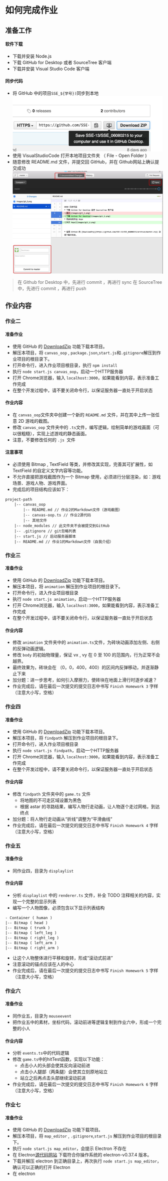 # 如何完成作业

## 准备工作


#### 软件下载
* 下载并安装 Node.js
* 下载 GitHub for Desktop 或者 SourceTree 客户端
* 下载并安装 Visual Studio Code 客户端

#### 同步代码
* 将 GitHub 中的项目```SSE_${学号})```同步到本地
![将 GitHub 中的代码同步到本地](images/git_1.png)
* 使用 VisualStudioCode 打开本地项目文件夹 （ File - Open Folder )
* 随意修改 README.md 文件，并提交回 GitHub，并在 Github网站上确认提交成功
![随意修改 README.md 文件，并提交回 GitHub](images/git_2.png)

> 在 Github for Desktop 中，先进行 commit ，再进行 sync
> 在 SourceTree 中，先进行 commit ，再进行 push


## 作业内容

### 作业二

#### 准备作业
* 使用 GitHub 的 [DownloadZip](https://github.com/SSE-13/SSE_06080215/archive/master.zip) 功能下载本项目。
* 解压本项目，将 ``` canvas_oop ``` , ```package.json```,```start.js```和```.gitignore```解压到作业项目的根目录下。
* 打开命令行，进入作业项目根目录，执行 ``` npm install ```
* 执行 ``` node start.js canvas_oop ```，启动一个HTTP服务器
* 打开 Chrome浏览器，输入 ```localhost:3000```，如果能看到内容，表示准备工作完成
* 在整个开发过程中，请不要关闭命令行，以保证服务器一直处于开启状态

#### 作业内容
* 在 ```canvas_oop```文件夹中创建一个新的 ```README.md``` 文件，并在其中上传一张任意 2D 游戏的截图。
* 修改 ```canvas_oop``` 文件夹中的 ```.ts```文件，编写逻辑，绘制简单的游戏画面（可以很粗糙），实现上述游戏的静态画面。
* 注意，不要修改任何的 ```.js ```文件

#### 注意事项
* 必须使用 Bitmap , TextField 等类，并修改其实现，完善其可扩展性，如 TextField 的自定义文字内容等功能。
* 不允许直接把游戏截图作为一个 Bitmap 使用，必须进行分层渲染，如：游戏场景、游戏人物、游戏界面。
* 完成后的项目结构应该如下：
```
project-path
    |-- canvas_oop
        |-- README.md // 作业2的Markdown文件（游戏截图）
        |-- canvas-oop.ts // 作业2源代码
        |-- 其他文件 
    |-- node_modules // 此文件夹不会被提交到GitHub
    |-- .gitignore // git忽略列表
    |-- start.js // 启动服务器脚本
    |-- README.md // 作业1的Markdown文件（自我介绍）
```


### 作业三

#### 准备作业
* 使用 GitHub 的 [DownloadZip](https://github.com/SSE-13/SSE_06080215/archive/master.zip) 功能下载本项目。
* 解压本项目，将 ``` animation ``` 解压到作业项目的根目录下。
* 打开命令行，进入作业项目根目录
* 执行 ``` node start.js animation ```，启动一个HTTP服务器
* 打开 Chrome浏览器，输入 ```localhost:3000```，如果能看到内容，表示准备工作完成
* 在整个开发过程中，请不要关闭命令行，以保证服务器一直处于开启状态

#### 作业内容
* 修改 ``` animation ``` 文件夹中的 ```animation.ts```文件，为砖块动画添加左侧、右侧的反弹动画逻辑。
* 修改 ``` body ``` 的初始物理量，保证 vx , vy 在 0 至 100 的范围内，行为正常不会越界。
* 最终效果为，砖块会在 （0，0，400，400）的区间内反弹移动，并逐渐静止下来
* 加分题：进一步思考，如何引入摩擦力，使砖块在地面上滑行时逐步减速？
* 作业完成后，请在最后一次提交的提交日志中书写 ```Finish Homework 3``` 字样（注意大小写，空格）

### 作业四

#### 准备作业
* 使用 GitHub 的 [DownloadZip](https://github.com/SSE-13/SSE_06080215/archive/master.zip) 功能下载本项目。
* 解压本项目，将 ``` findpath ``` 解压到作业项目的根目录下。
* 打开命令行，进入作业项目根目录
* 执行 ``` node start.js findpath ```，启动一个HTTP服务器
* 打开 Chrome浏览器，输入 ```localhost:3000```，如果能看到内容，表示准备工作完成
* 在整个开发过程中，请不要关闭命令行，以保证服务器一直处于开启状态

#### 作业内容
* 修改 ``` findpath ``` 文件夹中的 ```game.ts``` 文件
    * 将地图的不可走区域设置为黑色
    * 根据 astar 的寻路结果，编写人物行走动画，让人物逐个走过网格，到达终点
* 加分题：将人物行走动画从“折线”调整为“平滑曲线”
* 作业完成后，请在最后一次提交的提交日志中书写 ```Finish Homework 4``` 字样（注意大小写，空格）


### 作业五

#### 准备作业

* 同作业四，目录为 ``` displaylist ```

#### 作业内容

* 分析 ```displaylist``` 中的 ``` renderer.ts ``` 文件，补全 TODO 注释相关的内容，实现一个完整的显示列表
* 编写一个人物图像，必须包含以下显示列表结构
```
- Container ( human )
|-- Bitmap ( head )
|-- Bitmap ( trunk )
|-- Bitmap ( left_leg )
|-- Bitmap ( right_leg )
|-- Bitmap ( left_arm )
|-- Bitmap ( right_arm )
```

* 让这个人物整体进行平移和旋转，形成“滚动式前进”
* 注意滚动的锚点应该在人的中心
* 作业完成后，请在最后一次提交的提交日志中书写 ```Finish Homework 5``` 字样（注意大小写，空格）




### 作业六

#### 准备作业

* 同作业五，目录为 ``` mouseevent ```
* 把作业五中的素材，坐标代码，滚动前进等逻辑复制到作业六中，形成一个完整的小人

#### 作业内容

* 分析 ```events.ts```中的代码逻辑
* 修改 ```game.ts```中的hitTest函数，实现以下功能：
    * 点击小人的头部会使其反向滚动前进
    * 点击小人腿部（两条腿）会使其立刻原地站立
    * 站立之后再点击头部继续滚动前进
* 作业完成后，请在最后一次提交的提交日志中书写 ```Finish Homework 6``` 字样（注意大小写，空格）

### 作业七

#### 准备作业

* 使用 GitHub 的 [DownloadZip](https://github.com/SSE-13/SSE_06080215/archive/master.zip) 功能下载项目。
* 解压本项目，将 ``` map_editor ``` , ```.gitignore```,```start.js``` 解压到作业项目的根目录下。
* 执行 ```node start.js map_editor```，会提示 Electron 不存在
* 在 Electron[源代码网站](https://github.com/electron/electron) 下载符合你操作系统的 electron-v0.37.4 版本。
* 下载并解压 electron 到正确目录上，再次执行 ``` node start.js map_editor ```，确认可以正确的打开 Electron
* 在 electron

